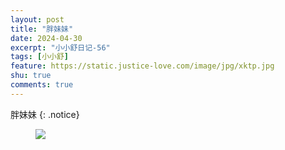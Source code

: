 ```yaml
---
layout: post
title: "胖妹妹"
date: 2024-04-30
excerpt: "小小舒日记-56"
tags: [小小舒]
feature: https://static.justice-love.com/image/jpg/xktp.jpg
shu: true
comments: true
---
```

胖妹妹
{: .notice}
<figure>
    <img src="{{ site.staticUrl }}/xiaoxiaoshu/image/pangmeimei.jpg" />
</figure>
